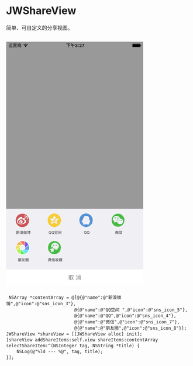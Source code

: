 # JWShareView
简单、可自定义的分享视图。

![image](https://github.com/JWXIAN/JWShareView/blob/master/ShareViewDemo/pic.png)
--

     NSArray *contentArray = @[@{@"name":@"新浪微博",@"icon":@"sns_icon_3"},
                              @{@"name":@"QQ空间 ",@"icon":@"sns_icon_5"},
                              @{@"name":@"QQ",@"icon":@"sns_icon_4"},
                              @{@"name":@"微信",@"icon":@"sns_icon_7"},
                              @{@"name":@"朋友圈",@"icon":@"sns_icon_8"}];
    JWShareView *shareView = [[JWShareView alloc] init];
    [shareView addShareItems:self.view shareItems:contentArray selectShareItem:^(NSInteger tag, NSString *title) {
        NSLog(@"%ld --- %@", tag, title);
    }];
